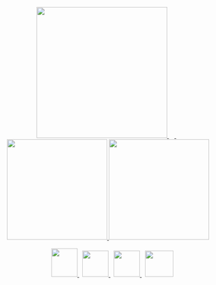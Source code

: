 <p align="center">
<a href="https://www.nvidia.com/ko-kr/geforce/graphics-cards/40-series/rtx-4090/" target="_blank">
<img src="https://user-images.githubusercontent.com/101509164/225854154-13f69901-7dbb-4ce5-8793-9f1282ce7123.png" width="300">
</a>&nbsp;
<a href="https://www.youtube.com/watch?v=SdDs0ScOFSU" target="_blank">
  <img src="https://user-images.githubusercontent.com/101509164/225862946-ebc2005c-bd6a-4573-8062-e9d254592b58.png" style="width:5px; height:130px">
</a>&nbsp;&nbsp;
<a href="https://solved.ac/profile/aprkfrmrgua1" target="_blank">
  <img src="http://mazassumnida.wtf/api/v2/generate_badge?boj=aprkfrmrgua1" style="width:230px;">
</a>
<a>
  <img src="http://mazandi.herokuapp.com/api?handle=aprkfrmrgua1&theme=dark" style="width:230px;">
</a>
</br></br>&nbsp;&nbsp;&nbsp;&nbsp;
<a href="mailto:aprkfrmrgua@gmail.com" target="_blank">
  <img src="https://user-images.githubusercontent.com/101509164/196611221-2e0f4522-8b05-4895-a00d-148394ad7811.png" style="width:60px; height:65px">
</a>
&nbsp;
<a href="mailto:dnjfdid14@naver.com" target="_blank">
  <img src="https://user-images.githubusercontent.com/101509164/196611966-8736d416-ee3e-4f7d-9105-05f560be95e0.png" style="width:60px">
</a>
&nbsp;
<a href="https://velog.io/@aprkfrmrgua" target="_blank">
  <img src="https://user-images.githubusercontent.com/101509164/196610533-424a8bb1-a6c6-48f2-a249-9535aca149da.png" style="width:60px">
</a>
&nbsp;
<a href="https://velog.io/@aprkfrmrgua" target="_blank">
  <img src="https://user-images.githubusercontent.com/101509164/225542194-ce3245ae-5a42-466c-8908-c198a45f6223.png" style="width:65px; height:60px">
</a>
